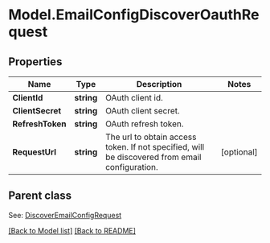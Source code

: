 # Model.EmailConfigDiscoverOauthRequest
## Properties
Name | Type | Description | Notes
------------ | ------------- | ------------- | -------------
**ClientId** | **string** | OAuth client id.              | 
**ClientSecret** | **string** | OAuth client secret.              | 
**RefreshToken** | **string** | OAuth refresh token.              | 
**RequestUrl** | **string** | The url to obtain access token. If not specified, will be discovered from email configuration.              | [optional] 

## Parent class

See: [DiscoverEmailConfigRequest](DiscoverEmailConfigRequest.md)

[[Back to Model list]](Models.doc) [[Back to README]](README.md)


